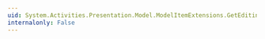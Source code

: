 ```yaml
---
uid: System.Activities.Presentation.Model.ModelItemExtensions.GetEditingContext(System.Activities.Presentation.Model.ModelItem)
internalonly: False
---
```

